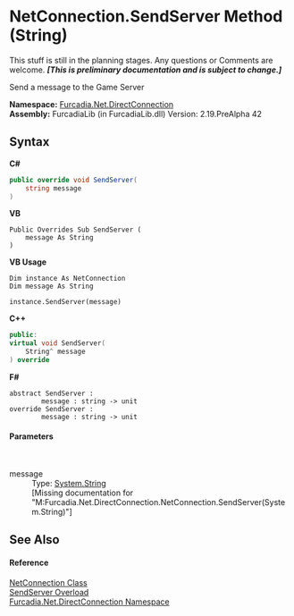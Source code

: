 # NetConnection.SendServer Method (String)
This stuff is still in the planning stages. Any questions or Comments are welcome. _**\[This is preliminary documentation and is subject to change.\]**_

Send a message to the Game Server

**Namespace:**&nbsp;<a href="N_Furcadia_Net_DirectConnection">Furcadia.Net.DirectConnection</a><br />**Assembly:**&nbsp;FurcadiaLib (in FurcadiaLib.dll) Version: 2.19.PreAlpha 42

## Syntax

**C#**<br />
``` C#
public override void SendServer(
	string message
)
```

**VB**<br />
``` VB
Public Overrides Sub SendServer ( 
	message As String
)
```

**VB Usage**<br />
``` VB Usage
Dim instance As NetConnection
Dim message As String

instance.SendServer(message)
```

**C++**<br />
``` C++
public:
virtual void SendServer(
	String^ message
) override
```

**F#**<br />
``` F#
abstract SendServer : 
        message : string -> unit 
override SendServer : 
        message : string -> unit 
```


#### Parameters
&nbsp;<dl><dt>message</dt><dd>Type: <a href="http://msdn2.microsoft.com/en-us/library/s1wwdcbf" target="_blank">System.String</a><br />\[Missing <param name="message"/> documentation for "M:Furcadia.Net.DirectConnection.NetConnection.SendServer(System.String)"\]</dd></dl>

## See Also


#### Reference
<a href="T_Furcadia_Net_DirectConnection_NetConnection">NetConnection Class</a><br /><a href="Overload_Furcadia_Net_DirectConnection_NetConnection_SendServer">SendServer Overload</a><br /><a href="N_Furcadia_Net_DirectConnection">Furcadia.Net.DirectConnection Namespace</a><br />